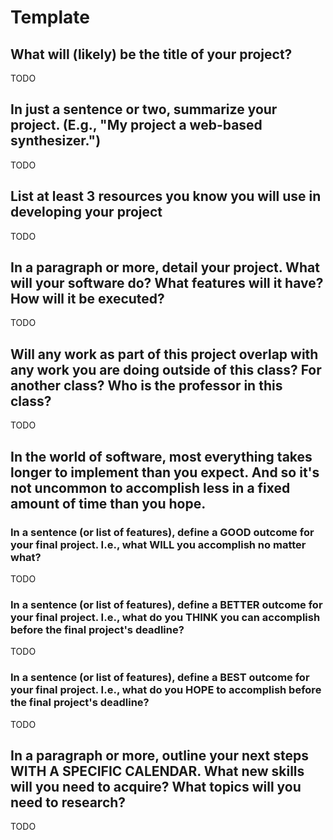 # Template

## What will (likely) be the title of your project?

TODO

## In just a sentence or two, summarize your project. (E.g., "My project a web-based synthesizer.")

TODO

## List at least 3 resources you know you will use in developing your project

TODO

## In a paragraph or more, detail your project. What will your software do? What features will it have? How will it be executed?

TODO

## Will any work as part of this project overlap with any work you are doing outside of this class? For another class? Who is the professor in this class?

TODO

## In the world of software, most everything takes longer to implement than you expect. And so it's not uncommon to accomplish less in a fixed amount of time than you hope.

### In a sentence (or list of features), define a GOOD outcome for your final project. I.e., what WILL you accomplish no matter what?

TODO

### In a sentence (or list of features), define a BETTER outcome for your final project. I.e., what do you THINK you can accomplish before the final project's deadline?

TODO

### In a sentence (or list of features), define a BEST outcome for your final project. I.e., what do you HOPE to accomplish before the final project's deadline?

TODO

## In a paragraph or more, outline your next steps WITH A SPECIFIC CALENDAR. What new skills will you need to acquire? What topics will you need to research?

TODO
